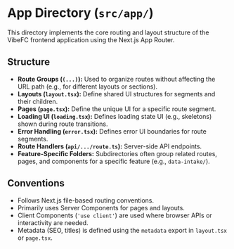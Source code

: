 # App Directory (`src/app/`)

This directory implements the core routing and layout structure of the VibeFC frontend application using the Next.js App Router.

## Structure

- **Route Groups (`(...)`):** Used to organize routes without affecting the URL path (e.g., for different layouts or sections).
- **Layouts (`layout.tsx`):** Define shared UI structures for segments and their children.
- **Pages (`page.tsx`):** Define the unique UI for a specific route segment.
- **Loading UI (`loading.tsx`):** Defines loading state UI (e.g., skeletons) shown during route transitions.
- **Error Handling (`error.tsx`):** Defines error UI boundaries for route segments.
- **Route Handlers (`api/.../route.ts`):** Server-side API endpoints.
- **Feature-Specific Folders:** Subdirectories often group related routes, pages, and components for a specific feature (e.g., `data-intake/`).

## Conventions

- Follows Next.js file-based routing conventions.
- Primarily uses Server Components for pages and layouts.
- Client Components (`'use client'`) are used where browser APIs or interactivity are needed.
- Metadata (SEO, titles) is defined using the `metadata` export in `layout.tsx` or `page.tsx`. 